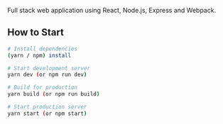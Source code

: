 Full stack web application using React, Node.js, Express and Webpack.

## How to Start

```bash
# Install dependencies
(yarn / npm) install

# Start development server
yarn dev (or npm run dev)

# Build for production
yarn build (or npm run build)

# Start production server
yarn start (or npm start)
```

